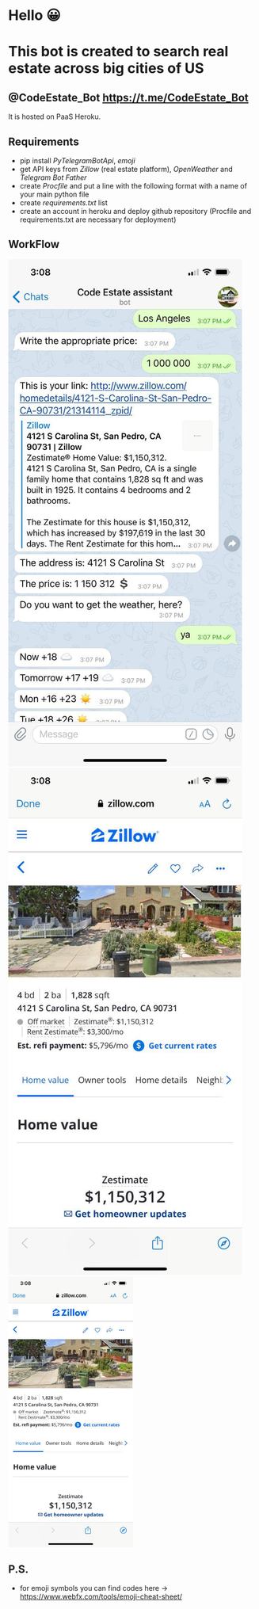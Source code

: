 # Hello :grinning:
# This bot is created to search real estate across big cities of US
## @CodeEstate_Bot https://t.me/CodeEstate_Bot

It is hosted on PaaS Heroku.

## Requirements
  * pip install *PyTelegramBotApi*, *emoji*
  * get API keys from *Zillow* (real estate platform), *OpenWeather* and *Telegram Bot Father*
  * create *Procfile* and put a line with the following format with a name of your main python file
  * create *requirements.txt* list
  * create an account in heroku and deploy github repository (Procfile and requirements.txt are necessary for deployment)

## WorkFlow
  ![Image of WorkingProgress](images/workflow.jpg)
  ![Image of OpenedLink](images/link.jpg)
  <img src="images/link.jpg" width="50%" height="50%" alt="some_text">

## P.S.
 * for emoji symbols you can find codes here -> https://www.webfx.com/tools/emoji-cheat-sheet/
